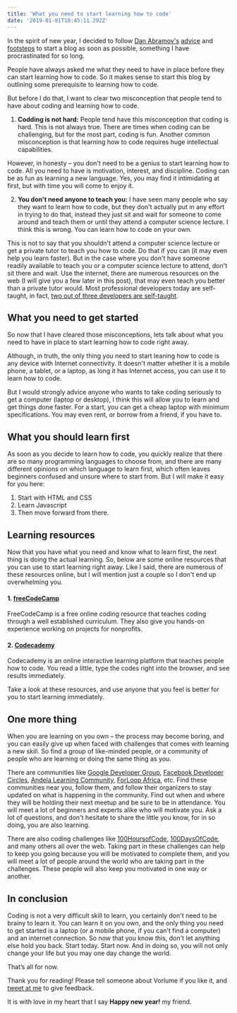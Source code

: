 ```yaml
---
title: 'What you need to start learning how to code'
date: '2019-01-01T10:45:11.292Z'
---
```


In the spirit of new year, I decided to follow [Dan Abramov's](https://twitter.com/dan_abramov) [advice](https://twitter.com/dan_abramov/status/1079214023881707520) and [footsteps](https://overreacted.io) to start a blog as soon as possible, something I have procrastinated for so long.

People have always asked me what they need to have in place before they can start learning how to code. So it makes sense to start this blog by outlining some prerequisite to learning how to code.

But before I do that, I want to clear two misconception that people tend to have about coding and learning how to code.
1. **Codding is not hard:** People tend have this misconception that coding is hard. This is not always true. There are times when coding can be challenging, but for the most part, coding is fun. Another common misconception is that learning how to code requires huge intellectual capabilities.

However, in honesty – you don't need to be a genius to start learning how to code. All you need to have is motivation, interest, and discipline. Coding can be as fun as learning a new language. Yes, you may find it intimidating at first, but with time you will come to enjoy it.

2. **You don't need anyone to teach you:** I have seen many people who say they want to learn how to code, but they don't actually put in any effort in trying to do that, instead they just sit and wait for someone to come around and teach them or until they attend a computer science lecture. I think this is wrong. You can learn how to code on your own.

This is not to say that you shouldn't attend a computer science lecture or get a private tutor to teach you how to code. Do that if you can (it may even help you learn faster). But in the case where you don't have someone readily available to teach you or a computer science lecture to attend, don't sit there and wait. Use the internet, there are numerous resources on the web (I will give you a few later in this post), that may even teach you better than a private tutor would. Most professional developers today are self-taught, in fact, [two out of three developers are self-taught](https://qz.com/649409/two-out-of-three-developers-are-self-taught-and-other-trends-from-a-survey-of-56033-developers/).

## What you need to get started
So now that I have cleared those misconceptions, lets talk about what you need to have in place to start learning how to code right away.

Although, in truth, the only thing you need to start leaning how to code is any device with Internet connectivity. It doesn't matter whether it is a mobile phone, a tablet, or a laptop, as long it has Internet access, you can use it to learn how to code.

But I would strongly advice anyone who wants to take coding seriously to get a computer (laptop or desktop), I think this will allow you to learn and get things done faster. For a start, you can get a cheap laptop with minimum specifications. You may even rent, or borrow from a friend, if you have to.

## What you should learn first
As soon as you decide to learn how to code, you quickly realize that there are so many programming languages to choose from, and there are many different opinions on which language to learn first, which often leaves beginners confused and unsure where to start from. But I will make it easy for you here:
1. Start with HTML and CSS
2. Learn Javascript
3. Then move forward from there.

## Learning resources
Now that you have what you need and know what to learn first, the next thing is doing the actual learning. So, below are some online resources that you can use to start learning right away. Like I said, there are numerous of these resources online, but I will mention just a couple so I don't end up overwhelming you.

#### 1. [freeCodeCamp](https://www.freecodecamp.org)
FreeCodeCamp is a free online coding resource that teaches coding through a well established curriculum. They also give you hands-on experience working on projects for nonprofits.

#### 2. [Codecademy](https://www.codecademy.com)
Codecademy is an online interactive learning platform that teaches people how to code. You read a little, type the codes right into the browser, and see results immediately.

Take a look at these resources, and use anyone that you feel is better for you to start learning immediately.

## One more thing
When you are learning on you own – the process may become boring, and you can easily give up when faced with challenges that comes with learning a new skill. So find a group of like-minded people, or a community of people who are learning or doing the same thing as you.

There are communities like [Google Developer Group](https://developers.google.com/programs/community/gdg), [Facebook Developer Circles](https://developers.facebook.com/developercircles/), [Andela Learning Community](https://andela.com/alc/), [ForLoop Africa](https://forloop.africa), etc. Find these communities near you, follow them, and follow their organizers to stay updated on what is happening in the community. Find out when and where they will be holding their next meetup and be sure to be in attendance. You will meet a lot of beginners and experts alike who will motivate you. Ask a lot of questions, and don't hesitate to share the little you know, for in so doing, you are also learning.

There are also coding challenges like [100HoursofCode](https://twitter.com/hashtag/100hoursofcode), [100DaysOfCode](https://twitter.com/hashtag/100DaysOfCode), and many others all over the web. Taking part in these challenges can help to keep you going because you will be motivated to complete them, and you will meet a lot of people around the world who are taking part in the challenges. These people will also keep you motivated in one way or another.

## In conclusion
Coding is not a very difficult skill to learn, you certainly don't need to be brainy to learn it. You can learn it on you own, and the only thing you need to get started is a laptop (or a mobile phone, if you can't find a computer) and an internet connection. So now that you know this, don't let anything else hold you back. Start today. Start now. And in doing so, you will not only change your life but you may one day change the world.

That’s all for now.

Thank you for reading! Please tell someone about Vorlume if you like it, and [tweet at me](https://twitter.com/Nzesalem) to give feedback.

It is with love in my heart that I say **Happy new year!** my friend.